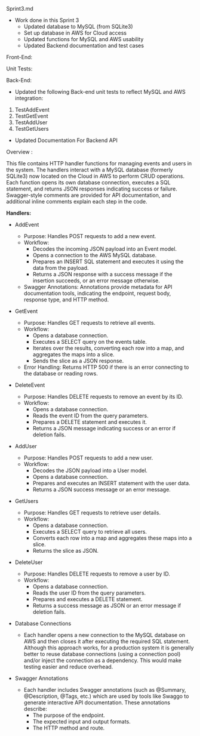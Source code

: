 Sprint3.md

- Work done in this Sprint 3
  - Updated database to MySQL (from SQLite3)
  - Set up database in AWS for Cloud access
  - Updated functions for MySQL and AWS usability
  - Updated Backend documentation and test cases


Front-End:

Unit Tests:



Back-End:
 - Updated the following Back-end unit tests to reflect MySQL and AWS integration:
  1. TestAddEvent
  2. TestGetEvent
  3. TestAddUser
  4. TestGetUsers
 - Updated Documentation For Backend API

Overview :

This file contains HTTP handler functions for managing events and users in the system. The handlers interact with a MySQL database (formerly SQLite3) now located on the Cloud in AWS to perform CRUD operations. Each function opens its own database connection, executes a SQL statement, and returns JSON responses indicating success or failure. Swagger-style comments are provided for API documentation, and additional inline comments explain each step in the code.

**Handlers:**

- AddEvent
  - Purpose: Handles POST requests to add a new event.
  - Workflow:
    - Decodes the incoming JSON payload into an Event model.
    - Opens a connection to the AWS MySQL database.
    - Prepares an INSERT SQL statement and executes it using the data from the payload.
    - Returns a JSON response with a success message if the insertion succeeds, or an error message otherwise.
  - Swagger Annotations: Annotations provide metadata for API documentation tools, indicating the endpoint, request body, response type, and HTTP method.

- GetEvent
  - Purpose: Handles GET requests to retrieve all events.
  - Workflow:
    - Opens a database connection.
    - Executes a SELECT query on the events table.
    - Iterates over the results, converting each row into a map, and aggregates the maps into a slice.
    - Sends the slice as a JSON response.
  - Error Handling: Returns HTTP 500 if there is an error connecting to the database or reading rows.

- DeleteEvent
  - Purpose: Handles DELETE requests to remove an event by its ID.
  - Workflow:
    - Opens a database connection.
    - Reads the event ID from the query parameters.
    - Prepares a DELETE statement and executes it.
    - Returns a JSON message indicating success or an error if deletion fails.

- AddUser
  - Purpose: Handles POST requests to add a new user.
  - Workflow:
    - Decodes the JSON payload into a User model.
    - Opens a database connection.
    - Prepares and executes an INSERT statement with the user data.
    - Returns a JSON success message or an error message.

- GetUsers
  - Purpose: Handles GET requests to retrieve user details.
  - Workflow:
    - Opens a database connection.
    - Executes a SELECT query to retrieve all users.
    - Converts each row into a map and aggregates these maps into a slice.
    - Returns the slice as JSON.

- DeleteUser
  - Purpose: Handles DELETE requests to remove a user by ID.
  - Workflow:
    - Opens a database connection.
    - Reads the user ID from the query parameters.
    - Prepares and executes a DELETE statement.
    - Returns a success message as JSON or an error message if deletion fails.

- Database Connections
  - Each handler opens a new connection to the MySQL database on AWS and then closes it after executing the required SQL statement. Although this approach works, for a production system it is generally better to reuse database connections (using a connection pool) and/or inject the connection as a dependency. This would make testing easier and reduce overhead.

- Swagger Annotations
  - Each handler includes Swagger annotations (such as @Summary, @Description, @Tags, etc.) which are used by tools like Swaggo to generate interactive API documentation. These annotations describe:
    - The purpose of the endpoint.
    - The expected input and output formats.
    - The HTTP method and route.
